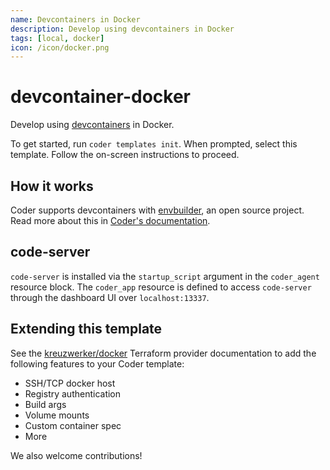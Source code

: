 ```yaml
---
name: Devcontainers in Docker
description: Develop using devcontainers in Docker
tags: [local, docker]
icon: /icon/docker.png
---
```


# devcontainer-docker

Develop using [devcontainers](https://containers.dev) in Docker.

To get started, run `coder templates init`. When prompted, select this template.
Follow the on-screen instructions to proceed.

## How it works

Coder supports devcontainers with [envbuilder](https://github.com/coder/envbuilder), an open source project. Read more about this in [Coder's documentation](https://coder.com/docs/v2/latest/templates/devcontainers).

## code-server

`code-server` is installed via the `startup_script` argument in the `coder_agent`
resource block. The `coder_app` resource is defined to access `code-server` through
the dashboard UI over `localhost:13337`.

## Extending this template

See the [kreuzwerker/docker](https://registry.terraform.io/providers/kreuzwerker/docker) Terraform provider documentation to add the following features to your Coder template:

- SSH/TCP docker host
- Registry authentication
- Build args
- Volume mounts
- Custom container spec
- More

We also welcome contributions!
